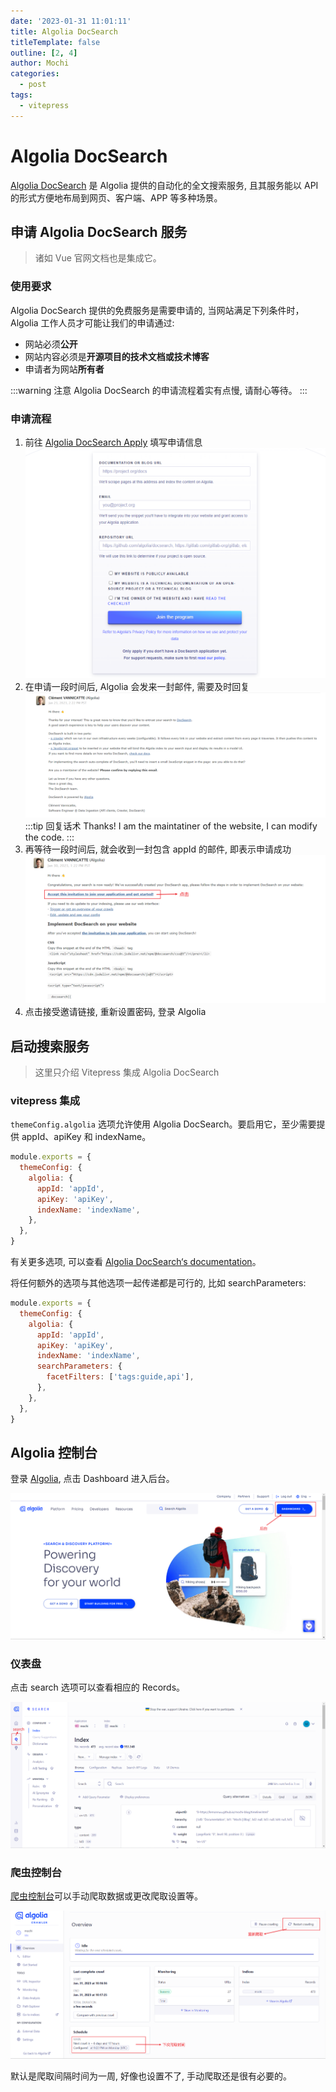 ```yaml
---
date: '2023-01-31 11:01:11'
title: Algolia DocSearch
titleTemplate: false
outline: [2, 4]
author: Mochi
categories:
  - post
tags:
  - vitepress
---
```


# Algolia DocSearch

[Algolia DocSearch](https://docsearch.algolia.com/) 是 Algolia 提供的自动化的全文搜索服务, 且其服务能以 API 的形式方便地布局到网页、客户端、APP 等多种场景。

## 申请 Algolia DocSearch 服务

> 诸如 Vue 官网文档也是集成它。

### 使用要求

Algolia DocSearch 提供的免费服务是需要申请的, 当网站满足下列条件时，Algolia 工作人员才可能让我们的申请通过:

- 网站必须**公开**
- 网站内容必须是**开源项目的技术文档或技术博客**
- 申请者为网站**所有者**

:::warning 注意
Algolia DocSearch 的申请流程着实有点慢, 请耐心等待。
:::

### 申请流程

1. 前往 [Algolia DocSearch Apply](https://docsearch.algolia.com/apply/) 填写申请信息
   ![Algolia DocSearch Apply](../../images/POSTS/vitepress/001_algolia-docsearch-apply.png)
2. 在申请一段时间后, Algolia 会发来一封邮件, 需要及时回复
   ![Algolia DocSearch email 1](../../images/POSTS/vitepress/002_algolia-email-need-reply.png)
   :::tip 回复话术
   Thanks!
   I am the maintatiner of the website, I can modify the code.
   :::
3. 再等待一段时间后, 就会收到一封包含 appId 的邮件, 即表示申请成功
   ![Algolia DocSearch Apply Success Email](../../images/POSTS/vitepress/003_algolia-email-success.png)
4. 点击接受邀请链接, 重新设置密码, 登录 Algolia

## 启动搜索服务

> 这里只介绍 Vitepress 集成 Algolia DocSearch

### vitepress 集成

`themeConfig.algolia` 选项允许使用 Algolia DocSearch。要启用它，至少需要提供 appId、apiKey 和 indexName。

```js
module.exports = {
  themeConfig: {
    algolia: {
      appId: 'appId',
      apiKey: 'apiKey',
      indexName: 'indexName',
    },
  },
}
```

有关更多选项, 可以查看 [Algolia DocSearch‘s documentation](https://docsearch.algolia.com/docs/DocSearch-v3)。

将任何额外的选项与其他选项一起传递都是可行的, 比如 searchParameters:

```js
module.exports = {
  themeConfig: {
    algolia: {
      appId: 'appId',
      apiKey: 'apiKey',
      indexName: 'indexName',
      searchParameters: {
        facetFilters: ['tags:guide,api'],
      },
    },
  },
}
```

## Algolia 控制台

登录 [Algolia](https://www.algolia.com/), 点击 Dashboard 进入后台。

![Algolia Home](../../images/POSTS/vitepress/004_algolia-home.png)

### 仪表盘

点击 search 选项可以查看相应的 Records。

![Algolia Search](../../images/POSTS/vitepress/005_algolia-search.png)

### 爬虫控制台

[爬虫控制台](https://crawler.algolia.com/admin/)可以手动爬取数据或更改爬取设置等。

![Algolia Crawling](../../images/POSTS/vitepress/006_algolia-crawling.png)

默认是爬取间隔时间为一周, 好像也设置不了, 手动爬取还是很有必要的。
